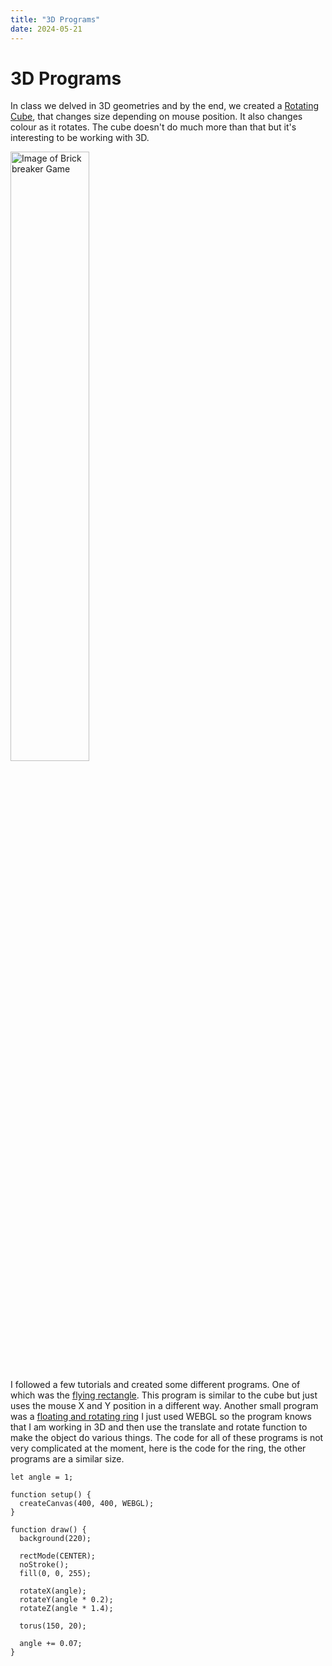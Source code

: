 ```yaml
---
title: "3D Programs"
date: 2024-05-21
---
```


# 3D Programs

In class we delved in 3D geometries and by the end, we created a [Rotating Cube](/skills-github-pages/All%20Projects/Classwork/3D%20Geometries/index.html), that changes size depending on mouse position. It also changes colour as it rotates. The cube doesn't do much more than that but it's interesting to be working with 3D.

<img src="/skills-github-pages/Images/3D Cube.png" alt="Image of Brick breaker Game" width="50%">

I followed a few tutorials and created some different programs. One of which was the [flying rectangle](/skills-github-pages/All%20Projects/Classwork/3D%20Flying%20Rectangle/index.html). This program is similar to the cube but just uses the mouse X and Y position in a different way. Another small program was a [floating and rotating ring](/skills-github-pages/All%20Projects/Classwork/3D%20Torus/index.html)
I just used WEBGL so the program knows that I am working in 3D and then use the translate and rotate function to make the object do various things. 
The code for all of these programs is not very complicated at the moment, here is the code for the ring, the other programs are a similar size.
```
let angle = 1;

function setup() {
  createCanvas(400, 400, WEBGL);
}

function draw() {
  background(220);

  rectMode(CENTER);
  noStroke();
  fill(0, 0, 255);

  rotateX(angle);
  rotateY(angle * 0.2);
  rotateZ(angle * 1.4);

  torus(150, 20);

  angle += 0.07;
}
```